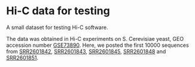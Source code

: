 # Hi-C data for testing

A small dataset for testing Hi-C software.

The data was obtained in Hi-C experiments on S. Cerevisiae yeast, GEO accession number [GSE73890](https://www.ncbi.nlm.nih.gov/geo/query/acc.cgi?acc=GSE73890). Here, we posted the first 10000 sequences from [SRR2601842](https://trace.ncbi.nlm.nih.gov/Traces/sra/?run=SRR2601842), [SRR2601843](https://trace.ncbi.nlm.nih.gov/Traces/sra/?run=SRR2601843), [SRR2601845](https://trace.ncbi.nlm.nih.gov/Traces/sra/?run=SRR2601845), [SRR2601848](https://trace.ncbi.nlm.nih.gov/Traces/sra/?run=SRR2601848) and [SRR2601851](https://trace.ncbi.nlm.nih.gov/Traces/sra/?run=SRR2601851).
